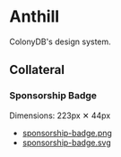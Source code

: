 # Anthill

ColonyDB's design system.

## Collateral

### Sponsorship Badge

Dimensions: 223px ✕ 44px

- [sponsorship-badge.png](sponsorship-badge.png)
- [sponsorship-badge.svg](sponsorship-badge.svg)
